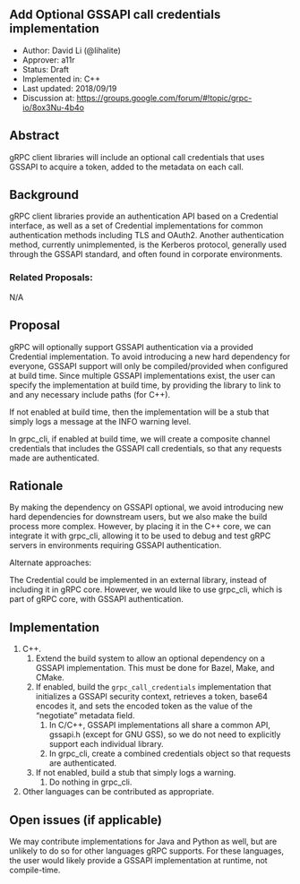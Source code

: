 Add Optional GSSAPI call credentials implementation
---------------------------------------------------

* Author: David Li (@lihalite)
* Approver: a11r
* Status: Draft
* Implemented in: C++
* Last updated: 2018/09/19
* Discussion at: https://groups.google.com/forum/#!topic/grpc-io/8ox3Nu-4b4o

## Abstract

gRPC client libraries will include an optional call credentials that
uses GSSAPI to acquire a token, added to the metadata on each call.

## Background

gRPC client libraries provide an authentication API based on a
Credential interface, as well as a set of Credential implementations
for common authentication methods including TLS and OAuth2. Another
authentication method, currently unimplemented, is the Kerberos
protocol, generally used through the GSSAPI standard, and often found
in corporate environments.

### Related Proposals:

N/A

## Proposal

gRPC will optionally support GSSAPI authentication via a provided
Credential implementation. To avoid introducing a new hard dependency
for everyone, GSSAPI support will only be compiled/provided when
configured at build time. Since multiple GSSAPI implementations exist,
the user can specify the implementation at build time, by providing
the library to link to and any necessary include paths (for C++).

If not enabled at build time, then the implementation will be a stub
that simply logs a message at the INFO warning level.

In grpc_cli, if enabled at build time, we will create a composite
channel credentials that includes the GSSAPI call credentials, so that
any requests made are authenticated.

## Rationale

By making the dependency on GSSAPI optional, we avoid introducing new
hard dependencies for downstream users, but we also make the build
process more complex. However, by placing it in the C++ core, we can
integrate it with grpc_cli, allowing it to be used to debug and test
gRPC servers in environments requiring GSSAPI authentication.

Alternate approaches:

The Credential could be implemented in an external library, instead of
including it in gRPC core. However, we would like to use grpc_cli,
which is part of gRPC core, with GSSAPI authentication.

## Implementation

1. C++.
   1. Extend the build system to allow an optional dependency on a
      GSSAPI implementation. This must be done for Bazel, Make, and
      CMake.
   2. If enabled, build the `grpc_call_credentials` implementation
      that initializes a GSSAPI security context, retrieves a token,
      base64 encodes it, and sets the encoded token as the value of
      the “negotiate” metadata field.
      1. In C/C++, GSSAPI implementations all share a common API,
         gssapi.h (except for GNU GSS), so we do not need to
         explicitly support each individual library.
      2. In grpc_cli, create a combined credentials object so that
         requests are authenticated.
   3. If not enabled, build a stub that simply logs a warning.
      1. Do nothing in grpc_cli.
2. Other languages can be contributed as appropriate.

## Open issues (if applicable)

We may contribute implementations for Java and Python as well, but are
unlikely to do so for other languages gRPC supports. For these
languages, the user would likely provide a GSSAPI implementation at
runtime, not compile-time.
